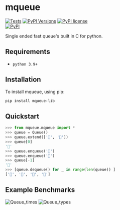 # mqueue

[![Tests](https://github.com/MatthewAndreTaylor/mqueue/actions/workflows/tests.yml/badge.svg)](https://github.com/MatthewAndreTaylor/mqueue/actions)
[![PyPI Versions](https://img.shields.io/badge/python-3.9%2B-blue)](https://github.com/MatthewAndreTaylor/mqueue/blob/master/pyproject.toml)
[![PyPI license](https://img.shields.io/badge/license-MIT-%23373737)](https://github.com/MatthewAndreTaylor/mqueue/blob/master/LICENSE)\
[![PyPI](https://img.shields.io/badge/pypi-v0.0.1-blue)](https://pypi.org/project/mqueue-lib/)


Single ended fast queue's built in C for python.

## Requirements

- `python 3.9+`

## Installation

To install mqueue, using pip:

```bash
pip install mqueue-lib
```

## Quickstart

```py
>>> from mqueue.mqueue import *
>>> queue = Queue()
>>> queue.extend(['🚒', '🛴'])
>>> queue[0]
'🚒'
>>> queue.enqueue('🚅')
>>> queue.enqueue('🚗')
>>> queue[-1]
'🚗'
>>> [queue.dequeue() for _ in range(len(queue)) ]
['🚒', '🛴', '🚅', '🚗']
```

## Example Benchmarks
![Queue_times](https://user-images.githubusercontent.com/100451342/232172485-c17b6b33-986f-461b-b0bf-b26b3f6e8304.png)
![Queue_types](https://user-images.githubusercontent.com/100451342/232172490-bd90b021-7aeb-47b8-99e0-2481ccbc1f8f.png)


